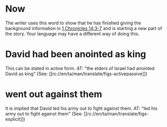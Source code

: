 # Now

The writer uses this word to show that he has finished giving the background information in [1 Chronicles 14:3-7](./03.md) and is starting a new part of the story. Your language may have a different way of doing this.

# David had been anointed as king

This can be stated in active form. AT: "the elders of Israel had anointed David as king" (See: [[rc://en/ta/man/translate/figs-activepassive]])

# went out against them

It is implied that David led his army out to fight against them. AT: "led his army out to fight against them" (See: [[rc://en/ta/man/translate/figs-explicit]])


